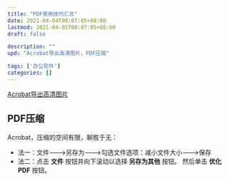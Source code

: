 ```yaml
---
title: "PDF使用技巧汇总"
date: 2021-04-04T00:07:05+08:00
lastmod: 2021-04-05T00:07:05+08:00
draft: false

description: ""
upd: "Acrobat导出高清图片，PDF压缩"

tags: ['办公软件']
categories: []
---
```


[Acrobat导出高清图片](https://www.duote.com/tech/9/25042.html)

## PDF压缩

Acrobat，压缩的空间有限，聊胜于无：

- 法一：文件--->另存为--->勾选文件选项：减小文件大小--->保存
- 法二：点击 **文件** 按钮并向下滚动以选择 **另存为其他** 按钮。 然后单击 **优化PDF** 按钮。
